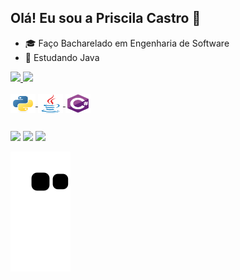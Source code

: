 ## Olá! Eu sou a Priscila Castro 👋

- 🎓 Faço Bacharelado em Engenharia de Software
- 🌱 Estudando Java

<div>
  <a href="https://github.com/priihcastro">
  <img height="150em" src="https://github-readme-stats.vercel.app/api?username=priihcastro&show_icons=true&theme=radical&locale=pt-br&include_all_commits=true&count_private=true"/>
  <img height="150em" src="https://github-readme-stats.vercel.app/api/top-langs/?username=priihcastro&locale=pt-br&layout=compact&langs_count=7&theme=radical"/>
</div>
  

<div style="display: inline_block"><br>
  <!-- <img align="center" alt="Js" height="30" width="40" src="https://raw.githubusercontent.com/devicons/devicon/master/icons/javascript/javascript-original.svg">
  <img align="center" alt="HTML" height="30" width="40" src="https://raw.githubusercontent.com/devicons/devicon/master/icons/html5/html5-original.svg">
  <img align="center" alt="CSS" height="30" width="40" src="https://raw.githubusercontent.com/devicons/devicon/master/icons/css3/css3-original.svg"> -->
  
  <img align="center" alt="Python" height="30" width="40" src="https://raw.githubusercontent.com/devicons/devicon/master/icons/python/python-original.svg">
  <img align="center" alt="Java" height="30" width="40" src="https://raw.githubusercontent.com/devicons/devicon/master/icons/java/java-original.svg">
  <img align="center" alt="Csharp" height="30" width="40" src="https://raw.githubusercontent.com/devicons/devicon/master/icons/csharp/csharp-original.svg">
</div>
  
  ##
  
<div>
  <a href="https://www.linkedin.com/in/pri-castro/" target="_blank"><img src="https://img.shields.io/badge/-LinkedIn-%230077B5?style=for-the-badge&logo=linkedin&logoColor=white" target="_blank"></a> 
  <a href="https://www.instagram.com/priih__castro/" target="_blank"><img src="https://img.shields.io/badge/-Instagram-%23E4405F?style=for-the-badge&logo=instagram&logoColor=white" target="_blank"></a>
  <a href = "mailto:priihcastro324@outlook.com"><img src="https://img.shields.io/badge/Microsoft_Outlook-0078D4?style=for-the-badge&logo=microsoft-outlook&logoColor=white" target="_blank"></a>
  
 
  ![Snake animation](https://github.com/priihcastro/priihcastro/blob/output/github-contribution-grid-snake.svg)
 
</div>
